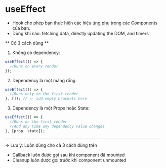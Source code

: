 # useEffect
- Hook cho phép bạn thực hiện các hiệu ứng phụ trong các Components của bạn.
- Dùng khi nào: fetching data, directly updating the DOM, and timers

** Có 3 cách dùng **
1. Không có dependency:
```js
useEffect(() => {
  //Runs on every render
});
```

2. Dependency là một mảng rổng:
```js
useEffect(() => {
  //Runs only on the first render
}, []); // <- add empty brackets here
```
3. Dependency là một Props hoặc State:
```js
useEffect(() => {
  //Runs on the first render
  //And any time any dependency value changes
}, [prop, state]);
```
-------------------------------
=> Lưu ý: Luôn đúng cho cả 3 cách dùng trên
- Callback luôn được gọi sau khi component đã mounted
- Cleanup luôn được gọi trước khi component unmounted

